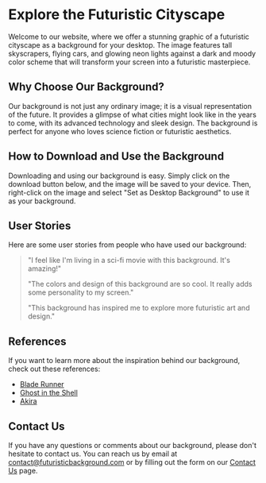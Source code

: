 <!--font:Cinzel Decorative-->

# Explore the Futuristic Cityscape

Welcome to our website, where we offer a stunning graphic of a futuristic cityscape as a background for your desktop. The image features tall skyscrapers, flying cars, and glowing neon lights against a dark and moody color scheme that will transform your screen into a futuristic masterpiece.

## Why Choose Our Background?

Our background is not just any ordinary image; it is a visual representation of the future. It provides a glimpse of what cities might look like in the years to come, with its advanced technology and sleek design. The background is perfect for anyone who loves science fiction or futuristic aesthetics.

## How to Download and Use the Background

Downloading and using our background is easy. Simply click on the download button below, and the image will be saved to your device. Then, right-click on the image and select "Set as Desktop Background" to use it as your background.

## User Stories

Here are some user stories from people who have used our background:

> "I feel like I'm living in a sci-fi movie with this background. It's amazing!"
>
> "The colors and design of this background are so cool. It really adds some personality to my screen."
>
> "This background has inspired me to explore more futuristic art and design."

## References

If you want to learn more about the inspiration behind our background, check out these references:

- [Blade Runner](#)
- [Ghost in the Shell](#)
- [Akira](#)

## Contact Us

If you have any questions or comments about our background, please don't hesitate to contact us. You can reach us by email at [contact@futuristicbackground.com](mailto:contact@futuristicbackground.com) or by filling out the form on our [Contact Us](#) page.

<!--

Write me content for website with wallpaper which alt text is:

"A minimalist graphic of a futuristic cityscape, with glowing neon lights and a dark and moody color scheme."

The name/title of the page should not be 1:1 copy of the alt text but rather a real content of the website which is using this wallpaper.

- Use markdown format 
- Start with heading
- Heading should be short and concise
- The content should look like a real website 
- The website should not be about the wallpaper, wallpaper is just a related background
- Heading should be contain work "wallpaper" or "background"
- Include real sections like references, contact, user stories, etc. use things relevant to the page purpose.
- Feel free to use structure like headings, bullets, numbering, blockquotes, paragraphs, horizontal lines, etc.
- You can use formatting like bold or _italic_
- You can include UTF-8 emojis
- Links should be only #hash anchors (and you can refer to the document itself)
- Do not include images


---


# Futuristic Cityscape Wallpaper for Your Desktop Background

Welcome to our website, where we offer a stunning minimalist graphic of a futuristic cityscape as a desktop wallpaper. The wallpaper features glowing neon lights and a dark and moody color scheme that will transform your screen into a futuristic masterpiece.

## Why Choose Our Wallpaper?

Our wallpaper is not just any ordinary background image; it is a visual representation of the future. It provides a glimpse of what cities might look like in the years to come, with its tall skyscrapers, flying cars, and neon lights. The wallpaper is perfect for anyone who loves technology, science fiction, or futuristic aesthetics.

## How to Download and Use the Wallpaper

Downloading and using our wallpaper is easy. Simply click on the download button below, and the image will be saved to your device. Then, right-click on the image and select "Set as Desktop Background" to use it as your wallpaper.

## User Stories

Here are some user stories from people who have used our wallpaper:

> "I love this wallpaper! It makes me feel like I'm living in the future."
>
> "The colors and design of this wallpaper are amazing. It really pops on my screen."
>
> "This wallpaper has inspired me to create my own futuristic art."

## References

If you want to learn more about the inspiration behind our wallpaper, check out these references:

- [Blade Runner](#)
- [Ghost in the Shell](#)
- [Akira](#)

## Contact Us

If you have any questions or comments about our wallpaper, please don't hesitate to contact us. You can reach us by email at [contact@futuristicwallpaper.com](mailto:contact@futuristicwallpaper.com) or by filling out the form on our [Contact Us](#) page.


---


Heading should not include word "wallpaper". The website should not be about the wallpaper itself, wallpaper is just a related background, rewrite whole content.


---


# Explore the Futuristic Cityscape

Welcome to our website, where we offer a stunning graphic of a futuristic cityscape as a background for your desktop. The image features tall skyscrapers, flying cars, and glowing neon lights against a dark and moody color scheme that will transform your screen into a futuristic masterpiece.

## Why Choose Our Background?

Our background is not just any ordinary image; it is a visual representation of the future. It provides a glimpse of what cities might look like in the years to come, with its advanced technology and sleek design. The background is perfect for anyone who loves science fiction or futuristic aesthetics.

## How to Download and Use the Background

Downloading and using our background is easy. Simply click on the download button below, and the image will be saved to your device. Then, right-click on the image and select "Set as Desktop Background" to use it as your background.

## User Stories

Here are some user stories from people who have used our background:

> "I feel like I'm living in a sci-fi movie with this background. It's amazing!"
>
> "The colors and design of this background are so cool. It really adds some personality to my screen."
>
> "This background has inspired me to explore more futuristic art and design."

## References

If you want to learn more about the inspiration behind our background, check out these references:

- [Blade Runner](#)
- [Ghost in the Shell](#)
- [Akira](#)

## Contact Us

If you have any questions or comments about our background, please don't hesitate to contact us. You can reach us by email at [contact@futuristicbackground.com](mailto:contact@futuristicbackground.com) or by filling out the form on our [Contact Us](#) page.

-->
